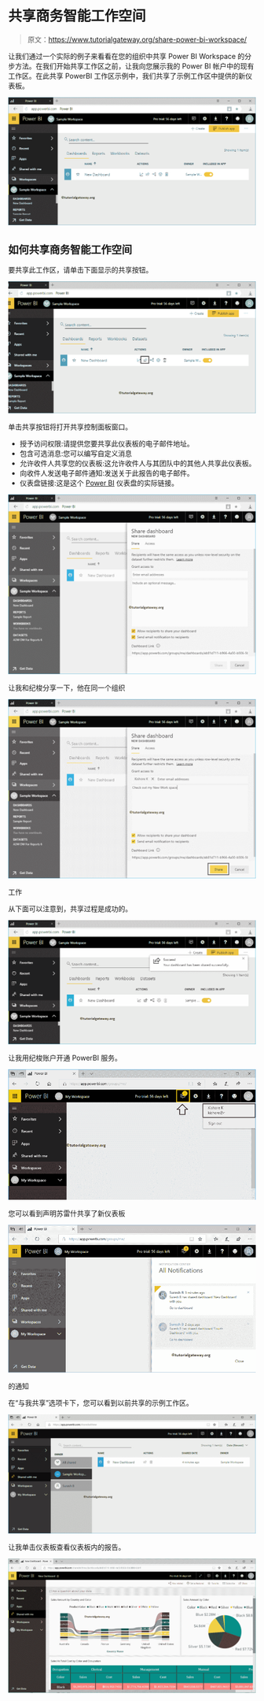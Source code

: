 # 共享商务智能工作空间

> 原文：<https://www.tutorialgateway.org/share-power-bi-workspace/>

让我们通过一个实际的例子来看看在您的组织中共享 Power BI Workspace 的分步方法。在我们开始共享工作区之前，让我向您展示我的 Power BI 帐户中的现有工作区。在此共享 PowerBI 工作区示例中，我们共享了示例工作区中提供的新仪表板。

![Share Power BI Workspace 1](img/4cd07d80b6a0f0a88c771fcde67c95b5.png)

## 如何共享商务智能工作空间

要共享此工作区，请单击下面显示的共享按钮。

![Share Power BI Workspace 2](img/1b457b8a5638757be70bc4176ab8f94b.png)

单击共享按钮将打开共享控制面板窗口。

*   授予访问权限:请提供您要共享此仪表板的电子邮件地址。
*   包含可选消息:您可以编写自定义消息
*   允许收件人共享您的仪表板:这允许收件人与其团队中的其他人共享此仪表板。
*   向收件人发送电子邮件通知:发送关于此报告的电子邮件。
*   仪表盘链接:这是这个 [Power BI](https://www.tutorialgateway.org/power-bi-tutorial/) 仪表盘的实际链接。

![Share Power BI Workspace 3](img/20e3438af637118c88a739e4543fba60.png)

让我和纪梭分享一下，他在同一个组织

![Share Power BI Workspace 4](img/eefa965632538bcfe6856b2c65ffb2a3.png)

工作

从下面可以注意到，共享过程是成功的。

![Share Power BI Workspace 5](img/8595915808260bc0605027cafd92c59a.png)

让我用纪梭账户开通 PowerBI 服务。

![Share Power BI Workspace 6](img/f19bd2bf68631722f68ffc647cafa428.png)

您可以看到声明苏雷什共享了新仪表板

![Share Power BI Workspace 7](img/3eb0fd2db64947934c9a028a89f4bb97.png)

的通知

在“与我共享”选项卡下，您可以看到以前共享的示例工作区。

![Share Power BI Workspace 8](img/93ff201c848b450f37262bd81a58615b.png)

让我单击仪表板查看仪表板内的报告。

![Share Power BI Workspace 9](img/92c02fa35c6b850ea606f52194df5919.png)